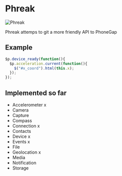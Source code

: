 # Phreak

![Phreak](http://gizmovil.com/files/2010/07/phreaking.jpg)

Phreak attemps to git a more friendly API to PhoneGap

## Example

```javascript
$p.device_ready(function(){
  $p.acceleration.current(function(){
    $("#x_coord").html(this.x);
  });
});
```

## Implemented so far

* Accelerometer x
* Camera
* Capture
* Compass
* Connection x
* Contacts
* Device x
* Events x
* File
* Geolocation x
* Media
* Notification
* Storage
